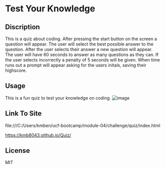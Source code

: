 # Test Your Knowledge #

## Discription ##
This is a quiz about coding. 
After pressing the start button on the screen a question will appear. 
The user will select the best possible answer to the question. 
After the user selects their answer a new question will appear. 
The user will have 60 seconds to answer as many questions as they can. 
If the user selects incorrectly a penalty of 5 seconds will be given. 
When time runs out a prompt will appear asking for the users initals, saving their highscore.

## Usage ##
This is a fun quiz to test your knowledge on coding.
![image](https://github.com/kmb8043/Quiz/assets/147110705/0cc1afe2-3c2e-4a65-84ac-aa96f1452972)

## Link To Site ##
file:///C:/Users/kmben/ucf-bootcamp/module-04/challenge/quiz/index.html

https://kmb8043.github.io/Quiz/


## License ##
MIT
